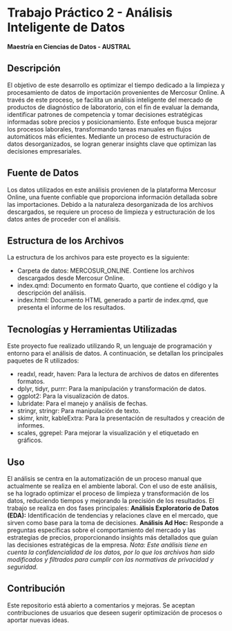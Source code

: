 # Trabajo Práctico 2 - Análisis Inteligente de Datos
**Maestría en Ciencias de Datos - AUSTRAL**

## Descripción
El objetivo de este desarrollo es optimizar el tiempo dedicado a la limpieza y procesamiento de datos de importación provenientes de Mercosur Online. A través de este proceso, se facilita un análisis inteligente del mercado de productos de diagnóstico de laboratorio, con el fin de evaluar la demanda, identificar patrones de competencia y tomar decisiones estratégicas informadas sobre precios y posicionamiento. Este enfoque busca mejorar los procesos laborales, transformando tareas manuales en flujos automáticos más eficientes.
Mediante un proceso de estructuración de datos desorganizados, se logran generar insights clave que optimizan las decisiones empresariales.

## Fuente de Datos
Los datos utilizados en este análisis provienen de la plataforma Mercosur Online, una fuente confiable que proporciona información detallada sobre las importaciones. 
Debido a la naturaleza desorganizada de los archivos descargados, se requiere un proceso de limpieza y estructuración de los datos antes de proceder con el análisis.

## Estructura de los Archivos
La estructura de los archivos para este proyecto es la siguiente:
  - Carpeta de datos: MERCOSUR_ONLINE. Contiene los archivos descargados desde Mercosur Online.
  - index.qmd: Documento en formato Quarto, que contiene el código y la descripción del análisis.
  - index.html: Documento HTML generado a partir de index.qmd, que presenta el informe de los resultados.

## Tecnologías y Herramientas Utilizadas
Este proyecto fue realizado utilizando R, un lenguaje de programación y entorno para el análisis de datos. A continuación, se detallan los principales paquetes de R utilizados:
- readxl, readr, haven: Para la lectura de archivos de datos en diferentes formatos.
- dplyr, tidyr, purrr: Para la manipulación y transformación de datos.
- ggplot2: Para la visualización de datos.
- lubridate: Para el manejo y análisis de fechas.
- stringr, stringr: Para manipulación de texto.
- skimr, knitr, kableExtra: Para la presentación de resultados y creación de informes.
- scales, ggrepel: Para mejorar la visualización y el etiquetado en gráficos.

## Uso
El análisis se centra en la automatización de un proceso manual que actualmente se realiza en el ambiente laboral. Con el uso de este análisis, se ha logrado optimizar el proceso de limpieza y transformación de los datos, reduciendo tiempos y mejorando la precisión de los resultados.
El trabajo se realiza en dos fases principales:
**Análisis Exploratorio de Datos (EDA):**
Identificación de tendencias y relaciones clave en el mercado, que sirven como base para la toma de decisiones.
**Análisis Ad Hoc:**
Responde a preguntas específicas sobre el comportamiento del mercado y las estrategias de precios, proporcionando insights más detallados que guían las decisiones estratégicas de la empresa.
*Nota: Este análisis tiene en cuenta la confidencialidad de los datos, por lo que los archivos han sido modificados y filtrados para cumplir con las normativas de privacidad y seguridad.*

## Contribución
Este repositorio está abierto a comentarios y mejoras. Se aceptan contribuciones de usuarios que deseen sugerir optimización de procesos o aportar nuevas ideas. 
